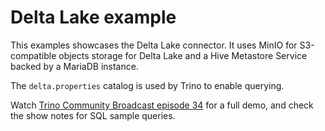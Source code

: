 # Delta Lake example

This examples showcases the Delta Lake connector. It uses MinIO for
S3-compatible objects storage for Delta Lake and a Hive Metastore Service backed
by a MariaDB instance.

The `delta.properties` catalog is used by Trino to enable querying.

Watch [Trino Community Broadcast episode 34](https://trino.io/episodes/33.html)
for a full demo, and check the show notes for SQL sample queries.